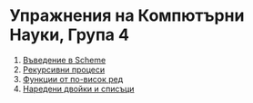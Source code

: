 # Упражнения на Компютърни Науки, Група 4
1. [Въведение в Scheme](./01)
2. [Рекурсивни процеси](./02)
3. [Функции от по-висок ред](./03)
3. [Наредени двойки и списъци](./04)
